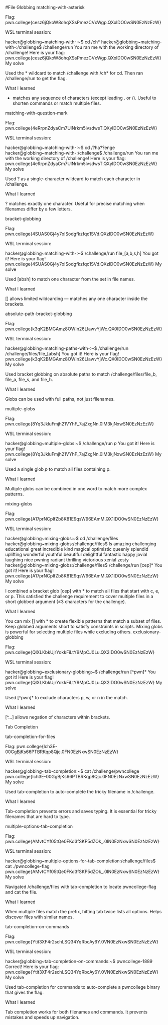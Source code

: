 #File Globbing
matching-with-asterisk

Flag: pwn.college{cesz6jQkoW8ohqXSsPmezCVxWgp.QXxIDO0wSN0EzNzEzW}

WSL terminal session:

hacker@globbing~matching-with-:~$ cd /ch*
hacker@globbing~matching-with-:/challenge$ /challenge/run
You ran me with the working directory of /challenge! Here is your flag:
pwn.college{cesz6jQkoW8ohqXSsPmezCVxWgp.QXxIDO0wSN0EzNzEzW}
My solve

Used the * wildcard to match /challenge with /ch* for cd. Then ran /challenge/run to get the flag.

What I learned

* matches any sequence of characters (except leading . or /). Useful to shorten commands or match multiple files.

matching-with-question-mark

Flag: pwn.college{4eRrpnZdyaCm7UlNrkm5lvsdwsT.QXyIDO0wSN0EzNzEzW}

WSL terminal session:

hacker@globbing~matching-with-:~$ cd /?ha??enge
hacker@globbing~matching-with-:/challenge$ /challenge/run
You ran me with the working directory of /challenge! Here is your flag:
pwn.college{4eRrpnZdyaCm7UlNrkm5lvsdwsT.QXyIDO0wSN0EzNzEzW}
My solve

Used ? as a single-character wildcard to match each character in /challenge.

What I learned

? matches exactly one character. Useful for precise matching when filenames differ by a few letters.

bracket-globbing

Flag: pwn.college{4SUAS0Gj4y7oISodgfkzfqc1SVd.QXzIDO0wSN0EzNzEzW}

WSL terminal session:

hacker@globbing~matching-with-:~$ /challenge/run file_[a,b,s,h]
You got it! Here is your flag!
pwn.college{4SUAS0Gj4y7oISodgfkzfqc1SVd.QXzIDO0wSN0EzNzEzW}
My solve

Used [absh] to match one character from the set in file names.

What I learned

[] allows limited wildcarding — matches any one character inside the brackets.

absolute-path-bracket-globbing

Flag: pwn.college{k3qK2BMGAmz8OWIn26LIawvYjWc.QX0IDO0wSN0EzNzEzW}

WSL terminal session:

hacker@globbing~matching-paths-with-:~$ /challenge/run /challenge/files/file_[absh]
You got it! Here is your flag!
pwn.college{k3qK2BMGAmz8OWIn26LIawvYjWc.QX0IDO0wSN0EzNzEzW}
My solve

Used bracket globbing on absolute paths to match /challenge/files/file_b, file_a, file_s, and file_h.

What I learned

Globs can be used with full paths, not just filenames.

multiple-globs

Flag: pwn.college{8Yq3JkluFmjh21VYhF_7ajZxgNn.0lM3kjNxwSN0EzNzEzW}

WSL terminal session:

hacker@globbing~multiple-globs:~$ /challenge/run *p*
You got it! Here is your flag!
pwn.college{8Yq3JkluFmjh21VYhF_7ajZxgNn.0lM3kjNxwSN0EzNzEzW}
My solve

Used a single glob *p* to match all files containing p.

What I learned

Multiple globs can be combined in one word to match more complex patterns.

mixing-globs

Flag: pwn.college{A17prNCplfZb8K81E9qsW96EAmM.QX1IDO0wSN0EzNzEzW}

WSL terminal session:

hacker@globbing~mixing-globs:~$ cd /challenge/files
hacker@globbing~mixing-globs:/challenge/files$ ls
amazing    challenging  educational  great  incredible  kind      magical  optimistic  queenly  splendid   uplifting   wonderful  youthful
beautiful  delightful   fantastic    happy  jovial      laughing  nice     pwning      radiant  thrilling  victorious  xenial     zesty
hacker@globbing~mixing-globs:/challenge/files$ /challenge/run [cep]*
You got it! Here is your flag!
pwn.college{A17prNCplfZb8K81E9qsW96EAmM.QX1IDO0wSN0EzNzEzW}
My solve

I combined a bracket glob [cep] with * to match all files that start with c, e, or p. This satisfied the challenge requirement to cover multiple files in a short globbed argument (≤3 characters for the challenge).

What I learned

You can mix [] with * to create flexible patterns that match a subset of files.
Keep globbed arguments short to satisfy constraints in scripts.
Mixing globs is powerful for selecting multiple files while excluding others.
exclusionary-globbing

Flag: pwn.college{QlXLKbkUjrYokkFiLtY9MpCJ0Lu.QX2IDO0wSN0EzNzEzW}

WSL terminal session:

hacker@globbing~exclusionary-globbing:~$ /challenge/run [^pwn]*
You got it! Here is your flag!
pwn.college{QlXLKbkUjrYokkFiLtY9MpCJ0Lu.QX2IDO0wSN0EzNzEzW}
My solve

Used [^pwn]* to exclude characters p, w, or n in the match.

What I learned

[^...] allows negation of characters within brackets.

Tab Completion

tab-completion-for-files

Flag: pwn.college{Ich3E-00GgBjKs66PTBRKqp8Qjc.0FN0EzNxwSN0EzNzEzW}

WSL terminal session:

hacker@globbing~tab-completion:~$ cat /challenge/pwncollege​
pwn.college{Ich3E-00GgBjKs66PTBRKqp8Qjc.0FN0EzNxwSN0EzNzEzW}
My solve

Used tab-completion to auto-complete the tricky filename in /challenge.

What I learned

Tab-completion prevents errors and saves typing. It is essential for tricky filenames that are hard to type.

multiple-options-tab-completion

Flag: pwn.college{AMvtCYf05tQe0FKd3fSKP5dZOk_.0lN0EzNxwSN0EzNzEzW}

WSL terminal session:

hacker@globbing~multiple-options-for-tab-completion:/challenge/files$ cat ./pwncollege-flag
pwn.college{AMvtCYf05tQe0FKd3fSKP5dZOk_.0lN0EzNxwSN0EzNzEzW}
My solve

Navigated /challenge/files with tab-completion to locate pwncollege-flag and cat the file.

What I learned

When multiple files match the prefix, hitting tab twice lists all options. Helps discover files with similar names.

tab-completion-on-commands

Flag: pwn.college{Ytit3XF4r2schLSQ34YqRbcAy6Y.0VN0EzNxwSN0EzNzEzW}

WSL terminal session:

hacker@globbing~tab-completion-on-commands:~$ pwncollege-1889
Correct! Here is your flag:
pwn.college{Ytit3XF4r2schLSQ34YqRbcAy6Y.0VN0EzNxwSN0EzNzEzW}
My solve

Used tab-completion for commands to auto-complete a pwncollege binary that gives the flag.

What I learned

Tab completion works for both filenames and commands. It prevents mistakes and speeds up navigation.

